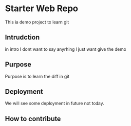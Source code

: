 # Starter Web Repo
This ia demo project to learn git
## Intrudction
in intro I dont want to say anyrhing I just want give the demo
## Purpose
Purpose is to learn the diff in git
## Deployment
We will see some deployment in future not today.
## How to contribute